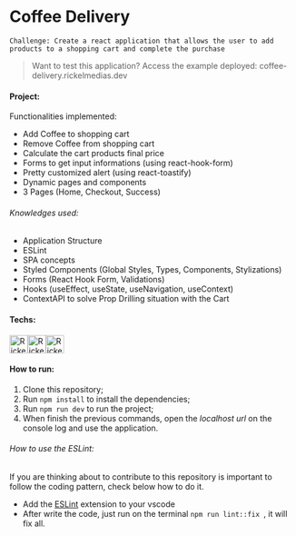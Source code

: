 # Coffee Delivery

```
Challenge: Create a react application that allows the user to add products to a shopping cart and complete the purchase
```

>Want to test this application?
>Access the example deployed: coffee-delivery.rickelmedias.dev

#### Project:

Functionalities implemented:

- Add Coffee to shopping cart
- Remove Coffee from shopping cart
- Calculate the cart products final price
- Forms to get input informations (using react-hook-form)
- Pretty customized alert (using react-toastify)
- Dynamic pages and components
- 3 Pages (Home, Checkout, Success)

###### Knowledges used:

- Application Structure
- ESLint
- SPA concepts
- Styled Components (Global Styles, Types, Components, Stylizations)
- Forms (React Hook Form, Validations)
- Hooks (useEffect, useState, useNavigation, useContext)
- ContextAPI to solve Prop Drilling situation with the Cart

#### Techs:

[<img height="32em" alt="Rickelme used Typescript" src="https://www.svgrepo.com/show/349540/typescript.svg" />][ts][<img height="32em" alt="Rickelme used Vite" src="https://www.svgrepo.com/show/374167/vite.svg" />][vite][<img height="32em" alt="Rickelme used Vite" src="https://www.svgrepo.com/show/354259/react.svg" />][react]

#### How to run:

1. Clone this repository;
2. Run `npm install` to install the dependencies;
3. Run `npm run dev` to run the project;
4. When finish the previous commands, open the *localhost url* on the console log and use the application.

###### How to use the ESLint:

If you are thinking about to contribute to this repository is important to follow the coding pattern, check below how to do it.

- Add the [ESLint](https://marketplace.visualstudio.com/items?itemName=dbaeumer.vscode-eslint) extension to your vscode
- After write the code, just run on the terminal `npm run lint::fix `, it will fix all.

[styledcomponents]: https://styled-components.com/docs
[react]: https://reactjs.org/docs/getting-started.html
[vite]: https://vitejs.dev/
[ts]:https://www.typescriptlang.org/docs/
